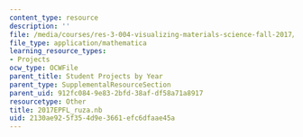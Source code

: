 ```yaml
---
content_type: resource
description: ''
file: /media/courses/res-3-004-visualizing-materials-science-fall-2017/2130ae925f354d9e3661efc6dfaae45a_2017EPFL_ruza.nb
file_type: application/mathematica
learning_resource_types:
- Projects
ocw_type: OCWFile
parent_title: Student Projects by Year
parent_type: SupplementalResourceSection
parent_uid: 912fc084-9e83-2bfd-38af-df58a71a8917
resourcetype: Other
title: 2017EPFL_ruza.nb
uid: 2130ae92-5f35-4d9e-3661-efc6dfaae45a
---
```


